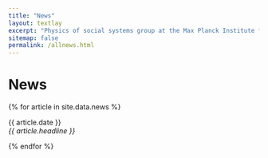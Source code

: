 ```yaml
---
title: "News"
layout: textlay
excerpt: "Physics of social systems group at the Max Planck Institute for Dynamics and Self-Organization"
sitemap: false
permalink: /allnews.html
---
```


# News

{% for article in site.data.news %}
<p>{{ article.date }} <br>
<em>{{ article.headline }}</em></p>
{% endfor %}

